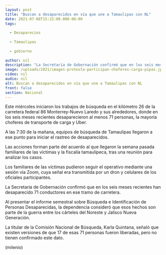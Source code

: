 ```yaml
---
layout: post
title: "Buscan a desaparecidos en vía que une a Tamaulipas con NL"
date: 2021-07-08T15:22:00.000-06:00
tags:
  
  - Desaparecios
  
  - Tamaulipas
  
  - gobierno
  
author: nil
description: "La Secretaría de Gobernación confirmó que en los seis meses recientes han desaparecido 71 conductores en ese tramo de carretera."
image: /uploads/2021/images-protesta-participan-choferes-carga-pipas.jpeg
video: nil
audio: nil
alt: Buscan a desaparecidos en vía que une a Tamaulipas con NL
front: false
section: Nacional
---
```


Este miércoles iniciaron los trabajos de búsqueda en el kilómetro 26 de la carretera federal 86 Monterrey-Nuevo Laredo y sus alrededores, donde en los seis meses recientes desaparecieron al menos 71 personas, la mayoría choferes de transporte de carga y Uber.

A las 7:30 de la mañana, equipos de búsqueda de Tamaulipas llegaron a ese punto para iniciar el rastreo de desaparecidos.

Las acciones forman parte del acuerdo al que llegaron la semana pasada familiares de las víctimas y la fiscalía tamaulipeca, tras una reunión para analizar los casos.

 Los familiares de las víctimas pudieron seguir el operativo mediante una sesión vía Zoom, cuya señal era transmitida por un dron y celulares de los oficiales participantes.

La Secretaría de Gobernación confirmó que en los seis meses recientes han desaparecido 71 conductores en ese tramo de carretera. 

Al presentar el informe semestral sobre Búsqueda e Identificación de Personas Desaparecidas, la dependencia consideró que esos hechos son parte de la guerra entre los cárteles del Noreste y Jalisco Nueva Generación. 

La titular de la Comisión Nacional de Búsqueda, Karla Quintana, señaló que existen versiones de que 17 de esas 71 personas fueron liberadas, pero no tienen confirmado este dato. 

(milenio) 